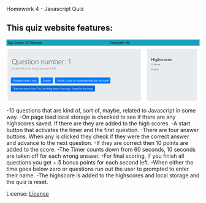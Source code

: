 Homework 4 - Javascript Quiz
## This quiz website features:
![](assets/js-quiz.png)
  -10 questions that are kind of, sort of, maybe, related to Javascript in some way.
  -On page load local storage is checked to see if there are any highscores saved. If there are they are added to the high scores.
  -A start button that activates the timer and the first question.
  -There are four answer buttons. When any is clicked they check if they were the correct answer and advance to the next question.
  -If they are correct then 10 points are added to the score.
  -The Timer counts down from 60 seconds, 10 seconds are taken off for each wrong answer.
  -For final scoring, if you finish all questions you get +.5 bonus points for each second left.
  -When either the time goes below zero or questions run out the user to prompted to enter their name.
  -The highscore is added to the highscores and local storage and the quiz is reset.

License: [License](LICENSE)
